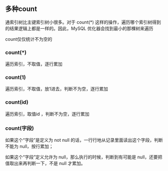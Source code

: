 ## 多种count

通索引树比主键索引树小很多。对于 count(*) 这样的操作，遍历哪个索引树得到的结果逻辑上都是一样的。因此，MySQL 优化器会找到最小的那棵树来遍历

count仅仅统计不为空的

### count(*)

遍历索引，不取值，逐行累加

### count(1)

遍历索引，不取值，放1进去，判断不为空，逐行累加

### count(id)

遍历索引，取值id ，判断不为空，逐行累加

### count(字段)

如果这个“字段”是定义为 not null 的话，一行行地从记录里面读出这个字段，判断不能为 null，按行累加；

如果这个“字段”定义允许为 null，那么执行的时候，判断到有可能是 null，还要把值取出来再判断一下，不是 null 才累加。
